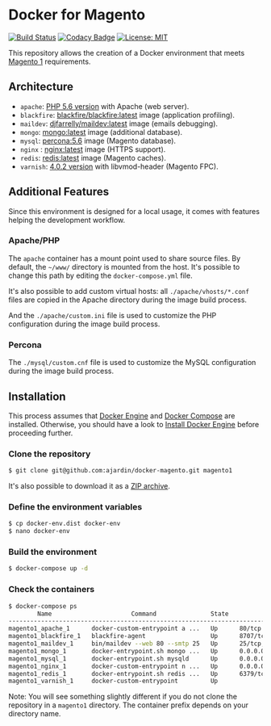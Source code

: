 # Docker for Magento
[![Build Status](https://travis-ci.org/ajardin/docker-magento.svg?branch=master)](https://travis-ci.org/ajardin/docker-magento)
[![Codacy Badge](https://api.codacy.com/project/badge/Grade/18bac8535a8c4e5fb5754d6cb7853a75)](https://www.codacy.com/app/ajardin/docker-magento?utm_source=github.com&amp;utm_medium=referral&amp;utm_content=ajardin/docker-magento&amp;utm_campaign=Badge_Grade)
[![License: MIT](https://img.shields.io/badge/License-MIT-blue.svg)](https://opensource.org/licenses/MIT)

This repository allows the creation of a Docker environment that meets [Magento 1](http://devdocs.magento.com/guides/m1x/system-requirements.html) requirements.

## Architecture
* `apache`: [PHP 5.6 version](https://github.com/ajardin/docker-magento/blob/master/web/Dockerfile) with Apache (web server).
* `blackfire`: [blackfire/blackfire:latest](https://hub.docker.com/r/blackfire/blackfire/) image (application profiling).
* `maildev`: [djfarrelly/maildev:latest](https://hub.docker.com/r/djfarrelly/maildev/) image (emails debugging).
* `mongo`: [mongo:latest](https://hub.docker.com/_/mongo/) image (additional database).
* `mysql`: [percona:5.6](https://hub.docker.com/_/percona/) image (Magento database).
* `nginx` : [nginx:latest](https://hub.docker.com/_/nginx/) image (HTTPS support).
* `redis`: [redis:latest](https://hub.docker.com/_/redis/) image (Magento caches).
* `varnish`: [4.0.2 version](https://hub.docker.com/r/ajardin/varnish/) with libvmod-header (Magento FPC).

## Additional Features
Since this environment is designed for a local usage, it comes with features helping the development workflow.

### Apache/PHP
The `apache` container has a mount point used to share source files.
By default, the `~/www/` directory is mounted from the host. It's possible to change this path by editing the `docker-compose.yml` file.

It's also possible to add custom virtual hosts: all `./apache/vhosts/*.conf` files are copied in the Apache directory during the image build process.

And the `./apache/custom.ini` file is used to customize the PHP configuration during the image build process. 

### Percona
The `./mysql/custom.cnf` file is used to customize the MySQL configuration during the image build process.

## Installation
This process assumes that [Docker Engine](https://www.docker.com/docker-engine) and [Docker Compose](https://docs.docker.com/compose/) are installed.
Otherwise, you should have a look to [Install Docker Engine](https://docs.docker.com/engine/installation/) before proceeding further.

### Clone the repository
```bash
$ git clone git@github.com:ajardin/docker-magento.git magento1
```
It's also possible to download it as a [ZIP archive](https://github.com/ajardin/docker-magento/archive/master.zip).

### Define the environment variables
```bash
$ cp docker-env.dist docker-env
$ nano docker-env
```

### Build the environment
```bash
$ docker-compose up -d
```

### Check the containers
```bash
$ docker-compose ps
        Name                      Command               State                    Ports
--------------------------------------------------------------------------------------------------------
magento1_apache_1      docker-custom-entrypoint a ...   Up      80/tcp
magento1_blackfire_1   blackfire-agent                  Up      8707/tcp
magento1_maildev_1     bin/maildev --web 80 --smtp 25   Up      25/tcp, 0.0.0.0:1080->80/tcp
magento1_mongo_1       docker-entrypoint.sh mongo ...   Up      0.0.0.0:27017->27017/tcp
magento1_mysql_1       docker-entrypoint.sh mysqld      Up      0.0.0.0:3306->3306/tcp
magento1_nginx_1       docker-custom-entrypoint n ...   Up      0.0.0.0:443->443/tcp, 0.0.0.0:80->80/tcp
magento1_redis_1       docker-entrypoint.sh redis ...   Up      6379/tcp
magento1_varnish_1     docker-custom-entrypoint         Up
```
Note: You will see something slightly different if you do not clone the repository in a `magento1` directory.
The container prefix depends on your directory name.
